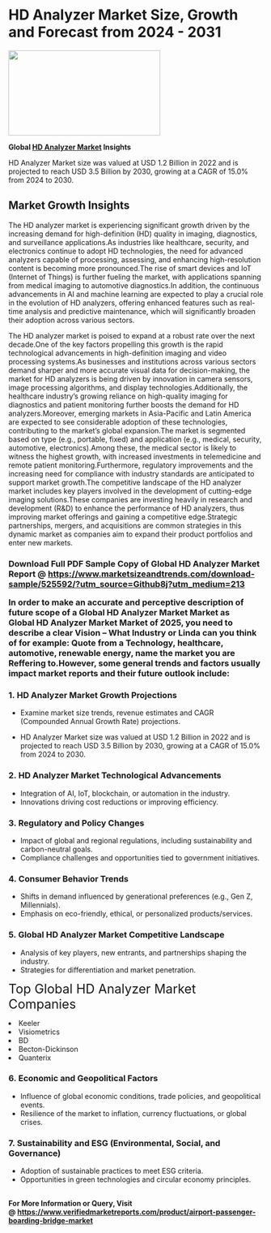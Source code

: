 <H1>HD Analyzer Market Size, Growth and Forecast from 2024 - 2031</H1><img class="aligncenter size-medium wp-image-584254" src="https://thirdeyenews.in/wp-content/uploads/2024/09/Global-Market-Research-300x168.jpeg" alt="" width="300" height="168" /><p><strong>Global&nbsp;<a href="https://www.marketsizeandtrends.com/download-sample/525592/?utm_source=Github8j?utm_medium=213">HD Analyzer Market</a> Insights</strong></p><p>HD Analyzer Market size was valued at USD 1.2 Billion in 2022 and is projected to reach USD 3.5 Billion by 2030, growing at a CAGR of 15.0% from 2024 to 2030.</p><p><h2>Market Growth Insights</h2> <p>The HD analyzer market is experiencing significant growth driven by the increasing demand for high-definition (HD) quality in imaging, diagnostics, and surveillance applications.As industries like healthcare, security, and electronics continue to adopt HD technologies, the need for advanced analyzers capable of processing, assessing, and enhancing high-resolution content is becoming more pronounced.The rise of smart devices and IoT (Internet of Things) is further fueling the market, with applications spanning from medical imaging to automotive diagnostics.In addition, the continuous advancements in AI and machine learning are expected to play a crucial role in the evolution of HD analyzers, offering enhanced features such as real-time analysis and predictive maintenance, which will significantly broaden their adoption across various sectors.</p> <p>The HD analyzer market is poised to expand at a robust rate over the next decade.One of the key factors propelling this growth is the rapid technological advancements in high-definition imaging and video processing systems.As businesses and institutions across various sectors demand sharper and more accurate visual data for decision-making, the market for HD analyzers is being driven by innovation in camera sensors, image processing algorithms, and display technologies.Additionally, the healthcare industry’s growing reliance on high-quality imaging for diagnostics and patient monitoring further boosts the demand for HD analyzers.Moreover, emerging markets in Asia-Pacific and Latin America are expected to see considerable adoption of these technologies, contributing to the market’s global expansion.The market is segmented based on type (e.g., portable, fixed) and application (e.g., medical, security, automotive, electronics).Among these, the medical sector is likely to witness the highest growth, with increased investments in telemedicine and remote patient monitoring.Furthermore, regulatory improvements and the increasing need for compliance with industry standards are anticipated to support market growth.The competitive landscape of the HD analyzer market includes key players involved in the development of cutting-edge imaging solutions.These companies are investing heavily in research and development (R&D) to enhance the performance of HD analyzers, thus improving market offerings and gaining a competitive edge.Strategic partnerships, mergers, and acquisitions are common strategies in this dynamic market as companies aim to expand their product portfolios and enter new markets.<h3></p><p><span class=""><strong>Download Full PDF Sample Copy of Global HD Analyzer Market Report</strong> @ <a href="https://www.marketsizeandtrends.com/download-sample/525592/?utm_source=Github8j?utm_medium=213" target="_blank">https://www.marketsizeandtrends.com/download-sample/525592/?utm_source=Github8j?utm_medium=213</a></span></p><p>In order to make an accurate and perceptive description of future scope of a Global&nbsp;HD Analyzer Market Market as Global&nbsp;HD Analyzer Market Market of 2025, you need to describe a clear Vision &ndash; What Industry or Linda can you think of for example: Quote from a Technology, healthcare, automotive, renewable energy, name the market you are Reffering to.However, some general trends and factors usually impact market reports and their future outlook include:</p><h3>1.&nbsp;<strong>HD Analyzer Market Growth Projections</strong></h3><ul><li>Examine market size trends, revenue estimates and CAGR (Compounded Annual Growth Rate) projections.</li><li><p>HD Analyzer Market size was valued at USD 1.2 Billion in 2022 and is projected to reach USD 3.5 Billion by 2030, growing at a CAGR of 15.0% from 2024 to 2030.</p></li></ul><h3>2.&nbsp;<strong>HD Analyzer Market Technological Advancements</strong></h3><ul><li>Integration of AI, IoT, blockchain, or automation in the industry.</li><li>Innovations driving cost reductions or improving efficiency.</li></ul><h3>3.&nbsp;<strong>Regulatory and Policy Changes</strong></h3><ul><li>Impact of global and regional regulations, including sustainability and carbon-neutral goals.</li><li>Compliance challenges and opportunities tied to government initiatives.</li></ul><h3>4.&nbsp;<strong>Consumer Behavior Trends</strong></h3><ul><li>Shifts in demand influenced by generational preferences (e.g., Gen Z, Millennials).</li><li>Emphasis on eco-friendly, ethical, or personalized products/services.</li></ul><h3>5.&nbsp;<strong>Global HD Analyzer Market Competitive Landscape</strong></h3><ul><li>Analysis of key players, new entrants, and partnerships shaping the industry.</li><li>Strategies for differentiation and market penetration.</li></ul><p data-pm-slice="1 1 []"><span style="color: inherit; font-family: inherit; font-size: 25px;">Top Global HD Analyzer Market Companies</span></p><div class="" data-test-id=""><p><li>Keeler</li><li> Visiometrics</li><li> BD</li><li> Becton-Dickinson</li><li> Quanterix</li></p></div><h3>6.&nbsp;<strong>Economic and Geopolitical Factors</strong></h3><ul><li>Influence of global economic conditions, trade policies, and geopolitical events.</li><li>Resilience of the market to inflation, currency fluctuations, or global crises.</li></ul><h3>7.&nbsp;<strong>Sustainability and ESG (Environmental, Social, and Governance)</strong></h3><ul><li>Adoption of sustainable practices to meet ESG criteria.</li><li>Opportunities in green technologies and circular economy principles.</li></ul><h2><strong style="font-size: 14px;">For More Information or Query, Visit @&nbsp;</strong><a style="background-color: #ffffff; font-size: 14px;" href="https://www.marketsizeandtrends.com/report/hd-analyzer-market/" target="_blank">https://www.verifiedmarketreports.com/product/airport-passenger-boarding-bridge-market</a></h2>